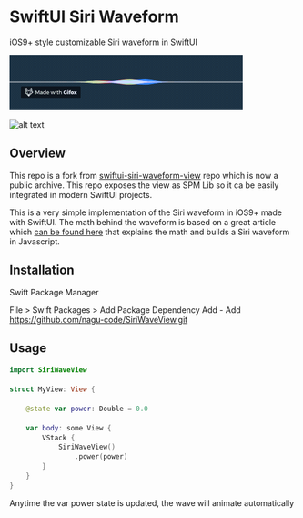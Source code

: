# SwiftUI Siri Waveform

iOS9+ style customizable Siri waveform in SwiftUI

<img src="images/2019-09-14 23.05.03.gif" />

![alt text](https://i.ibb.co/QYNx40b/Screenshot-2023-11-25-at-13-09-45.png)

## Overview

This repo is a fork from [swiftui-siri-waveform-view](https://github.com/noahchalifour/swiftui-siri-waveform-view) repo which is now a public archive. This repo exposes the view as SPM Lib so it ca be easily integrated in modern SwiftUI projects.

This is a very simple implementation of the Siri waveform in iOS9+ made with SwiftUI. The math behind the waveform is based on a great article which [can be found here](https://www.freecodecamp.org/news/how-i-built-siriwavejs-library-maths-and-code-behind-6971497ae5c1/) that explains the math and builds a Siri waveform in Javascript.

## Installation

Swift Package Manager

File > Swift Packages > Add Package Dependency Add - Add https://github.com/nagu-code/SiriWaveView.git

## Usage

```swift
import SiriWaveView

struct MyView: View {

    @state var power: Double = 0.0

    var body: some View {
        VStack {
            SiriWaveView()
                .power(power)
        }
    }
}
```

Anytime the var power state is updated, the wave will animate automatically
